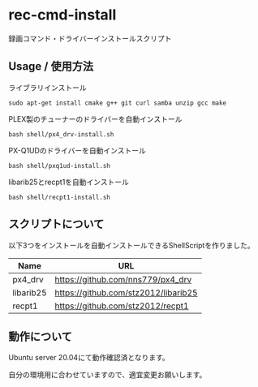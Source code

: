 # rec-cmd-install
録画コマンド・ドライバーインストールスクリプト

## Usage / 使用方法
ライブラリインストール
```(bash)
sudo apt-get install cmake g++ git curl samba unzip gcc make
```
PLEX製のチューナーのドライバーを自動インストール
```(bash)
bash shell/px4_drv-install.sh
```

PX-Q1UDのドライバーを自動インストール
```(bash)
bash shell/pxq1ud-install.sh
```

libarib25とrecpt1を自動インストール
```(bash)
bash shell/recpt1-install.sh
```

## スクリプトについて
以下3つをインストールを自動インストールできるShellScriptを作りました。

| Name | URL |
| ---- | ---- |
| px4_drv | https://github.com/nns779/px4_drv |
| libarib25 | https://github.com/stz2012/libarib25 |
| recpt1 | https://github.com/stz2012/recpt1 |

## 動作について
Ubuntu server 20.04にて動作確認済となります。

自分の環境用に合わせていますので、適宜変更お願いします。
